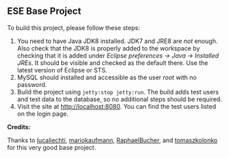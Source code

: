 ESE Base Project
----------------------------------
To build this project, please follow these steps:

1. You need to have Java JDK8 installed. JDK7 and JRE8 are *not* enough. Also check that the JDK8 is properly added to the workspace by checking that it is added under *Eclipse preferences -> Java -> Installed JREs*. It should be visible and checked as the default there. Use the latest version of Eclipse or STS.
2. MySQL should installed and accessible as the user *root* with no password.
3. Build the project using `jetty:stop jetty:run`. The build adds test users and test data to the database, so no additional steps should be required.
4. Visit the site at [http://localhost:8080](http://localhost:8080). You can find the test users listed on the login page.


**Credits:**

Thanks to [lucaliechti](https://github.com/lucaliechti), [mariokaufmann](https://github.com/mariokaufmann), [RaphaelBucher](https://github.com/RaphaelBucher), and [tomaszkolonko](https://github.com/tomaszkolonko) for this very good base project. 



